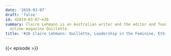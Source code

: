```yaml
---
date: '2019-03-07'
draft: 'false'
id: d2019-03-07-e26
summary: Claire Lehmann is an Australian writer and the editor and founder of the
  online magazine Quillette.
title: '#26 Claire Lehmann: Quillette, Leadership in the Feminine, Ethical Journalism'
---
```

{{< episode >}}
